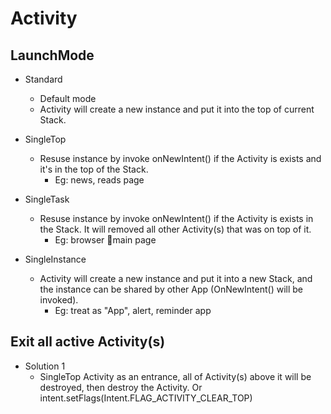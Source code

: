 # Activity

## LaunchMode
- Standard
    - Default mode
    - Activity will create a new instance and put it into the top of current Stack.

- SingleTop
    - Resuse instance by invoke onNewIntent() if the Activity is exists and it's in the top of the Stack.
        - Eg: news, reads page

- SingleTask
    - Resuse instance by invoke onNewIntent() if the Activity is exists in the Stack. It will removed all other Activity(s) that was on top of it.
        - Eg: browser main page

- SingleInstance
    - Activity will create a new instance and put it into a new Stack, and the instance can be shared by other App (OnNewIntent() will be invoked).
        - Eg: treat as "App", alert, reminder app


## Exit all active Activity(s)
- Solution 1
    - SingleTop Activity as an entrance, all of Activity(s) above it will be destroyed, then destroy the Activity. Or intent.setFlags(Intent.FLAG_ACTIVITY_CLEAR_TOP)
